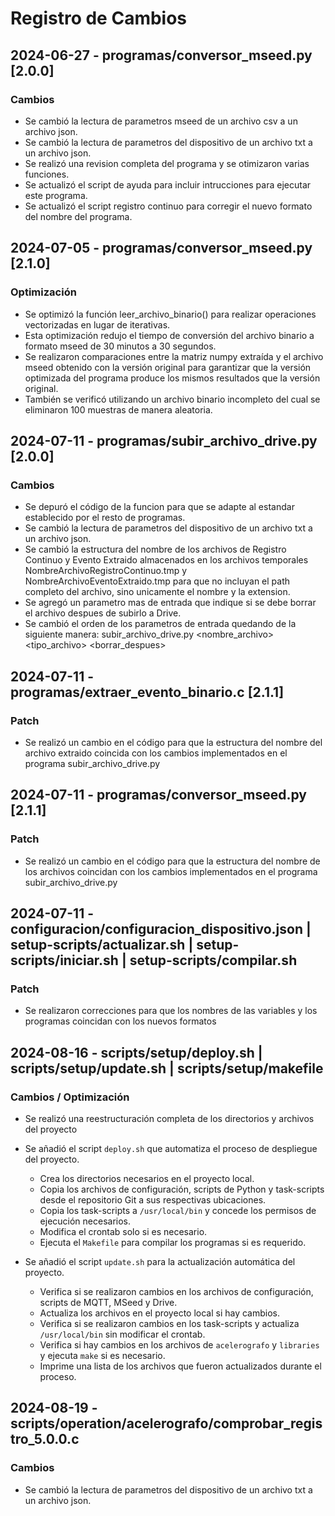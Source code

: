 # Registro de Cambios

## 2024-06-27 - programas/conversor_mseed.py [2.0.0]
### Cambios
- Se cambió la lectura de parametros mseed de un archivo csv a un archivo json.
- Se cambió la lectura de parametros del dispositivo de un archivo txt a un archivo json.
- Se realizó una revision completa del programa y se otimizaron varias funciones.
- Se actualizó el script de ayuda para incluir intrucciones para ejecutar este programa.
- Se actualizó el script registro continuo para corregir el nuevo formato del nombre del programa.

## 2024-07-05 - programas/conversor_mseed.py [2.1.0]
### Optimización
- Se optimizó la función leer_archivo_binario() para realizar operaciones vectorizadas en lugar de iterativas.
- Esta optimización redujo el tiempo de conversión del archivo binario a formato mseed de 30 minutos a 30 segundos.
- Se realizaron comparaciones entre la matriz numpy extraída y el archivo mseed obtenido con la versión original para garantizar que la versión optimizada del programa produce los mismos resultados que la versión original.
- También se verificó utilizando un archivo binario incompleto del cual se eliminaron 100 muestras de manera aleatoria.

## 2024-07-11 - programas/subir_archivo_drive.py [2.0.0] 
### Cambios 
- Se depuró el código de la funcion para que se adapte al estandar establecido por el resto de programas.
- Se cambió la lectura de parametros del dispositivo de un archivo txt a un archivo json.
- Se cambió la estructura del nombre de los archivos de Registro Continuo y Evento Extraido almacenados en los archivos temporales NombreArchivoRegistroContinuo.tmp y NombreArchivoEventoExtraido.tmp para que no incluyan el path completo del archivo, sino unicamente el nombre y la extension. 
- Se agregó un parametro mas de entrada que indique si se debe borrar el archivo despues de subirlo a Drive.
- Se cambió el orden de los parametros de entrada quedando de la siguiente manera: subir_archivo_drive.py <nombre_archivo> <tipo_archivo> <borrar_despues>

## 2024-07-11 - programas/extraer_evento_binario.c [2.1.1] 
### Patch
- Se realizó un cambio en el código para que la estructura del nombre del archivo extraido coincida con los cambios implementados en el programa subir_archivo_drive.py

## 2024-07-11 - programas/conversor_mseed.py [2.1.1] 
### Patch
- Se realizó un cambio en el código para que la estructura del nombre de los archivos coincidan con los cambios implementados en el programa subir_archivo_drive.py

## 2024-07-11 - configuracion/configuracion_dispositivo.json | setup-scripts/actualizar.sh | setup-scripts/iniciar.sh | setup-scripts/compilar.sh 
### Patch
- Se realizaron correcciones para que los nombres de las variables y los programas coincidan con los nuevos formatos

## 2024-08-16 - scripts/setup/deploy.sh | scripts/setup/update.sh | scripts/setup/makefile 
### Cambios / Optimización 
- Se realizó una reestructuración completa de los directorios y archivos del proyecto
- Se añadió el script `deploy.sh` que automatiza el proceso de despliegue del proyecto. 
  - Crea los directorios necesarios en el proyecto local.
  - Copia los archivos de configuración, scripts de Python y task-scripts desde el repositorio Git a sus respectivas ubicaciones.
  - Copia los task-scripts a `/usr/local/bin` y concede los permisos de ejecución necesarios.
  - Modifica el crontab solo si es necesario.
  - Ejecuta el `Makefile` para compilar los programas si es requerido.

- Se añadió el script `update.sh` para la actualización automática del proyecto.
  - Verifica si se realizaron cambios en los archivos de configuración, scripts de MQTT, MSeed y Drive.
  - Actualiza los archivos en el proyecto local si hay cambios.
  - Verifica si se realizaron cambios en los task-scripts y actualiza `/usr/local/bin` sin modificar el crontab.
  - Verifica si hay cambios en los archivos de `acelerografo` y `libraries` y ejecuta `make` si es necesario.
  - Imprime una lista de los archivos que fueron actualizados durante el proceso.

## 2024-08-19 - scripts/operation/acelerografo/comprobar_registro_5.0.0.c
### Cambios 
- Se cambió la lectura de parametros del dispositivo de un archivo txt a un archivo json.